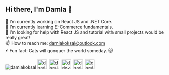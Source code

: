 <h2>Hi there, I'm Damla 👋</h2>

🔭 I’m currently working on React JS and .NET Core.<br/>
🌱 I’m currently learning E-Commerce fundamentals.<br/>
🤔 I’m looking for help with React JS and tutorial with small projects would be really great!<br/>
📫 How to reach me: damlakoksal@outlook.com<br/>
⚡ Fun fact: Cats will qonquer the world someday. 😾</p>

<img class="image" src="https://github-readme-stats.vercel.app/api?username=damla&show_icons=true&theme=tokyonight" alt="damlakoksal"/>
<a href="https://twitter.com/damlakoksal" target="blank"><img src="https://cdn.jsdelivr.net/npm/simple-icons@3.0.1/icons/twitter.svg" alt="damlakoksal" height="30" width="30" /></a>&nbsp;
<a href="https://linkedin.com/in/damlakoksal" target="blank"><img src="https://cdn.jsdelivr.net/npm/simple-icons@3.0.1/icons/linkedin.svg" alt="damlakoksal" height="30" width="30" /></a>&nbsp;
<a href="https://instagram.com/drinkingmyjava" target="blank"><img src="https://cdn.jsdelivr.net/npm/simple-icons@3.0.1/icons/instagram.svg" alt="drinkingmyjava" height="30" width="30" /></a>&nbsp;
<a href="https://stackoverflow.com/users/9434655/damla-kÖksal" target="blank"><img src="https://cdn.jsdelivr.net/npm/simple-icons@3.0.1/icons/stackoverflow.svg" alt="damlakoksal" height="30" width="30" /></a>&nbsp;
<a href="https://codepen.io/damlakoksal" target="blank"><img src="https://cdn.jsdelivr.net/npm/simple-icons@3.0.1/icons/codepen.svg" alt="damlakoksal" height="30" width="30" /></a>
